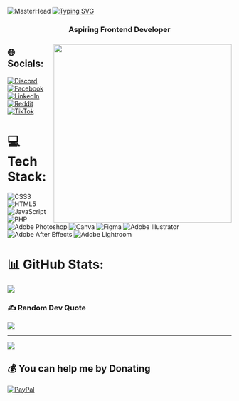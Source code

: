 ![MasterHead](https://www.garymarkinfotech.com/images/bc.gif)
[![Typing SVG](https://readme-typing-svg.demolab.com?font=Fira+Code&pause=1000&width=435&lines=Hello!+i'm+Raven+nice+to+meet+you+<3)](https://git.io/typing-svg)
<h3 align="center">Aspiring Frontend Developer<h3>
  
<img align="right" width="400" src="https://cdn.dribbble.com/users/1708950/screenshots/4188877/developer_med.gif">

## 🌐 Socials:
[![Discord](https://img.shields.io/badge/Discord-%237289DA.svg?logo=discord&logoColor=white)](htttps://discord.gg/DRAVEN#7074) [![Facebook](https://img.shields.io/badge/Facebook-%231877F2.svg?logo=Facebook&logoColor=white)](https://facebook.com/RavenValdeviso) [![LinkedIn](https://img.shields.io/badge/LinkedIn-%230077B5.svg?logo=linkedin&logoColor=white)](https://linkedin.com/in/RavenValdeviso) [![Reddit](https://img.shields.io/badge/Reddit-%23FF4500.svg?logo=Reddit&logoColor=white)](https://reddit.com/user/dravendraven5254) [![TikTok](https://img.shields.io/badge/TikTok-%23000000.svg?logo=TikTok&logoColor=white)](https://tiktok.com/@_chojii_) 

# 💻 Tech Stack:
![CSS3](https://img.shields.io/badge/css3-%231572B6.svg?style=for-the-badge&logo=css3&logoColor=white) ![HTML5](https://img.shields.io/badge/html5-%23E34F26.svg?style=for-the-badge&logo=html5&logoColor=white) ![JavaScript](https://img.shields.io/badge/javascript-%23323330.svg?style=for-the-badge&logo=javascript&logoColor=%23F7DF1E) ![PHP](https://img.shields.io/badge/php-%23777BB4.svg?style=for-the-badge&logo=php&logoColor=white) ![Adobe Photoshop](https://img.shields.io/badge/adobephotoshop-%2331A8FF.svg?style=for-the-badge&logo=adobephotoshop&logoColor=white) ![Canva](https://img.shields.io/badge/Canva-%2300C4CC.svg?style=for-the-badge&logo=Canva&logoColor=white) 	![Figma](https://img.shields.io/badge/figma-%23F24E1E.svg?style=for-the-badge&logo=figma&logoColor=white) ![Adobe Illustrator](https://img.shields.io/badge/adobeillustrator-%23FF9A00.svg?style=for-the-badge&logo=adobeillustrator&logoColor=white) ![Adobe After Effects](https://img.shields.io/badge/Adobe%20After%20Effects-9999FF.svg?style=for-the-badge&logo=Adobe%20After%20Effects&logoColor=white) ![Adobe Lightroom](https://img.shields.io/badge/Adobe%20Lightroom-31A8FF.svg?style=for-the-badge&logo=Adobe%20Lightroom&logoColor=white)
# 📊 GitHub Stats:
![](https://github-readme-streak-stats.herokuapp.com/?user=draven&theme=dracula&hide_border=false)<br/>




### ✍️ Random Dev Quote
![](https://quotes-github-readme.vercel.app/api?type=vetical&theme=radical)

---
[![](https://visitcount.itsvg.in/api?id=draven&icon=2&color=0)](https://visitcount.itsvg.in)

  ## 💰 You can help me by Donating
  [![PayPal](https://img.shields.io/badge/PayPal-00457C?style=for-the-badge&logo=paypal&logoColor=white)](https://paypal.me/paypal.me/draven5254) 

  <!-- Proudly created with GPRM ( https://gprm.itsvg.in ) -->
